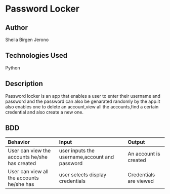 # Password Locker

## Author
Sheila Birgen Jerono

## Technologies Used
Python

## Description
Password locker is an app that enables a user to enter their username and password and the password can also be genarated randomly by the app.it also enables one to delete an account,view all the accounts,find a certain credential and also create a new one.
## BDD
| Behavior | Input    | Output   |
| :------------- | :------------- | :------------- |
| User can view the accounts he/she has created| user inputs the username,account and password  |An account is created |#
| User can view all the accounts he/she has |user selects display credentials| Credentials are viewed|